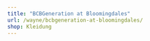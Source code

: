 ```yaml
---
title: "BCBGeneration at Bloomingdales"
url: /wayne/bcbgeneration-at-bloomingdales/
shop: Kleidung
---
```

